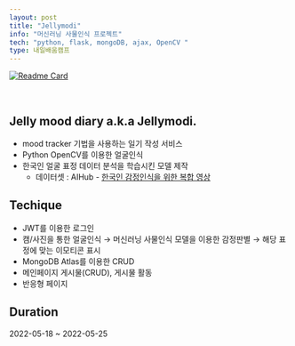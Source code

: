 ```yaml
---
layout: post
title: "Jellymodi"
info: "머신러닝 사물인식 프로젝트"
tech: "python, flask, mongoDB, ajax, OpenCV "
type: 내일배움캠프
---
```


[![Readme Card](https://github-readme-stats.vercel.app/api/pin/?username=cmjcum&repo=Jellymodi_team)](https://github.com/cmjcum/Jellymodi_team)

<br/>

## Jelly mood diary a.k.a Jellymodi.
* mood tracker 기법을 사용하는 일기 작성 서비스
* Python OpenCV를 이용한 얼굴인식
* 한국인 얼굴 표정 데이터 분석을 학습시킨 모델 제작
    * 데이터셋 : AIHub - [한국인 감정인식을 위한 복합 영상](https://aihub.or.kr/aihubdata/data/view.do?currMenu=115&topMenu=100&aihubDataSe=realm&dataSetSn=82)


## Techique
* JWT를 이용한 로그인
* 캠/사진을 통한 얼굴인식 → 머신러닝 사물인식 모델을 이용한 감정판별 → 해당 표정에 맞는 이모티콘 표시
* MongoDB Atlas를 이용한 CRUD
* 메인페이지 게시물(CRUD), 게시물 활동
* 반응형 페이지


## Duration 
2022-05-18 ~ 2022-05-25